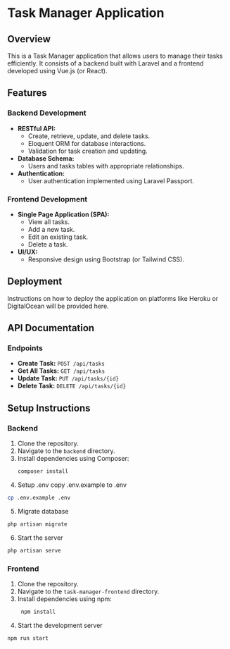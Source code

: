 # Task Manager Application

## Overview

This is a Task Manager application that allows users to manage their tasks efficiently. It consists of a backend built with Laravel and a frontend developed using Vue.js (or React). 

## Features

### Backend Development
- **RESTful API:** 
  - Create, retrieve, update, and delete tasks.
  - Eloquent ORM for database interactions.
  - Validation for task creation and updating.
- **Database Schema:**
  - Users and tasks tables with appropriate relationships.
- **Authentication:**
  - User authentication implemented using Laravel Passport.

### Frontend Development
- **Single Page Application (SPA):**
  - View all tasks.
  - Add a new task.
  - Edit an existing task.
  - Delete a task.
- **UI/UX:**
  - Responsive design using Bootstrap (or Tailwind CSS).

## Deployment

Instructions on how to deploy the application on platforms like Heroku or DigitalOcean will be provided here.

## API Documentation

### Endpoints
- **Create Task:** `POST /api/tasks`
- **Get All Tasks:** `GET /api/tasks`
- **Update Task:** `PUT /api/tasks/{id}`
- **Delete Task:** `DELETE /api/tasks/{id}`

## Setup Instructions

### Backend
1. Clone the repository.
2. Navigate to the `backend` directory.
3. Install dependencies using Composer:
   ```bash
   composer install
    ```
4. Setup .env copy .env.example to .env
```bash
cp .env.example .env
```
5. Migrate database 
```bash
php artisan migrate
```
6. Start the server
```bash
php artisan serve
```

### Frontend
1. Clone the repository.
2. Navigate to the `task-manager-frontend` directory.
3. Install dependencies using npm:
   ```bash
    npm install
    ```
4. Start the development server
```bash
npm run start
```